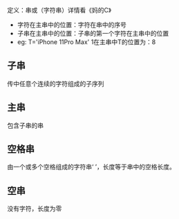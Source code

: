 


定义：串或（字符串）详情看《妈的C》
- 字符在主串中的位置：字符在串中的序号
- 子串在主串中的位置：子串的第一个字符在主串中的位置
- eg:
T='iPhone 11Pro Max'
1在主串中T的位置为：8
## 子串
传中任意个连续的字符组成的子序列
## 主串
包含子串的串
## 空格串
由一个或多个空格组成的字符串‘     ’，长度等于串中的空格长度。
## 空串
没有字符，长度为零


<!--stackedit_data:
eyJoaXN0b3J5IjpbMjA0NDQ0MzA3OSwtNzMzOTgyODYsMzU1OT
M2MjE0XX0=
-->